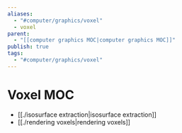 ```yaml
---
aliases:
  - "#computer/graphics/voxel"
  - voxel
parent:
  - "[[computer graphics MOC|computer graphics MOC]]"
publish: true
tags:
  - "#computer/graphics/voxel"
---
```

# Voxel MOC
- [[./isosurface extraction|isosurface extraction]]
- [[./rendering voxels|rendering voxels]]